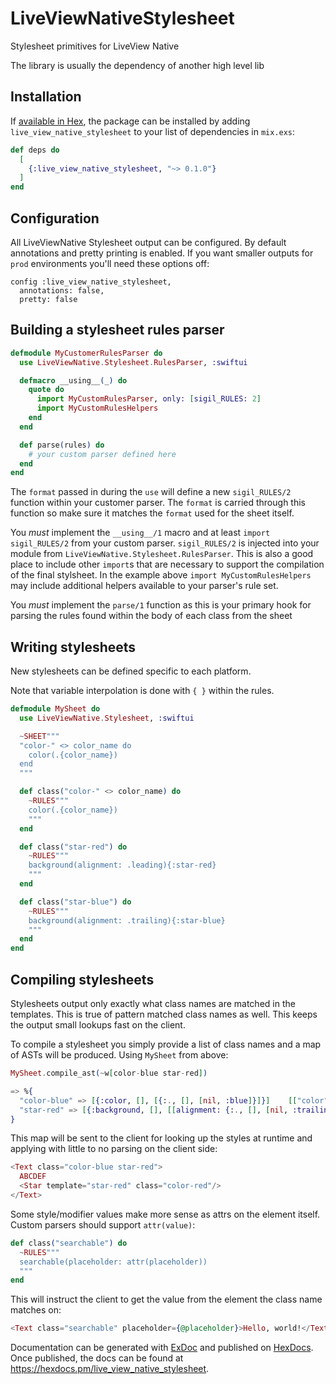 # LiveViewNativeStylesheet

Stylesheet primitives for LiveView Native

The library is usually the dependency of another high level lib

## Installation

If [available in Hex](https://hex.pm/docs/publish), the package can be installed
by adding `live_view_native_stylesheet` to your list of dependencies in `mix.exs`:

```elixir
def deps do
  [
    {:live_view_native_stylesheet, "~> 0.1.0"}
  ]
end
```

## Configuration

All LiveViewNative Stylesheet output can be configured. By default
annotations and pretty printing is enabled. If you want smaller outputs
for `prod` environments you'll need these options off:

```
config :live_view_native_stylesheet,
  annotations: false,
  pretty: false
```

## Building a stylesheet rules parser

```elixir
defmodule MyCustomerRulesParser do
  use LiveViewNative.Stylesheet.RulesParser, :swiftui

  defmacro __using__(_) do
    quote do
      import MyCustomRulesParser, only: [sigil_RULES: 2]
      import MyCustomRulesHelpers
    end
  end

  def parse(rules) do
    # your custom parser defined here
  end
end
```

The `format` passed in during the `use` will define a new `sigil_RULES/2` function within
your customer parser. The `format` is carried through this function so make sure it matches
the `format` used for the sheet itself.

You *must* implement the `__using__/1` macro and at least `import` `sigil_RULES/2` from your
custom parser. `sigil_RULES/2` is injected into your module from `LiveViewNative.Stylesheet.RulesParser`.
This is also a good place to include other `import`s that are necessary to support the compilation of
the final stylsheet. In the example above `import MyCustomRulesHelpers` may include additional helpers
available to your parser's rule set.

You *must* implement the `parse/1` function as this is your primary hook for parsing the rules
found within the body of each class from the sheet

## Writing stylesheets

New stylesheets can be defined specific to each platform.

Note that variable interpolation is done with `{ }` within the rules.

```elixir
defmodule MySheet do
  use LiveViewNative.Stylesheet, :swiftui

  ~SHEET"""
  "color-" <> color_name do
    color(.{color_name})
  end
  """

  def class("color-" <> color_name) do
    ~RULES"""
    color(.{color_name})
    """
  end

  def class("star-red") do
    ~RULES"""
    background(alignment: .leading){:star-red}
    """
  end

  def class("star-blue") do
    ~RULES"""
    background(alignment: .trailing){:star-blue}
    """
  end
end
```

## Compiling stylesheets

Stylesheets output only exactly what class names are matched in the templates. This is true of pattern matched class names as well. This
keeps the output small lookups fast on the client.

To compile a stylesheet you simply provide a list of class names and a map of ASTs will be produced. Using `MySheet` from above:

```elixir
MySheet.compile_ast(~w[color-blue star-red])

=> %{
  "color-blue" => [{:color, [], [{:., [], [nil, :blue]}]}]    [["color", [[".blue", :IME]], nil]]
  "star-red" => [{:background, [], [[alignment: {:., [], [nil, :trailing]}, content: :"star-red"]]}]
}
```

This map will be sent to the client for looking up the styles at runtime and applying with little to no parsing on the client side:

```heex
<Text class="color-blue star-red">
  ABCDEF
  <Star template="star-red" class="color-red"/>
</Text>
```

Some style/modifier values make more sense as attrs on the element itself. Custom parsers should
support `attr(value)`:

```elixir
def class("searchable") do
  ~RULES"""
  searchable(placeholder: attr(placeholder))
  """
end
```

This will instruct the client to get the value from the element the class name matches on:

```heex
<Text class="searchable" placeholder={@placeholder}>Hello, world!</Text>
```

Documentation can be generated with [ExDoc](https://github.com/elixir-lang/ex_doc)
and published on [HexDocs](https://hexdocs.pm). Once published, the docs can
be found at <https://hexdocs.pm/live_view_native_stylesheet>.
